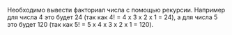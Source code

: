 Необходимо вывести факториал числа с помощью рекурсии. Например для числа 4 это будет 24 (так как 4! = 4 x 3 x 2 x 1 = 24), а для числа 5 это будет 120 (так как 5! = 5 x 4 x 3 x 2 x 1 = 120).
